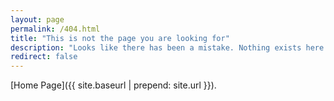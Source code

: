 ```yaml
---
layout: page
permalink: /404.html
title: "This is not the page you are looking for"
description: "Looks like there has been a mistake. Nothing exists here."
redirect: false
---
```


[Home Page]({{ site.baseurl | prepend: site.url }}).
